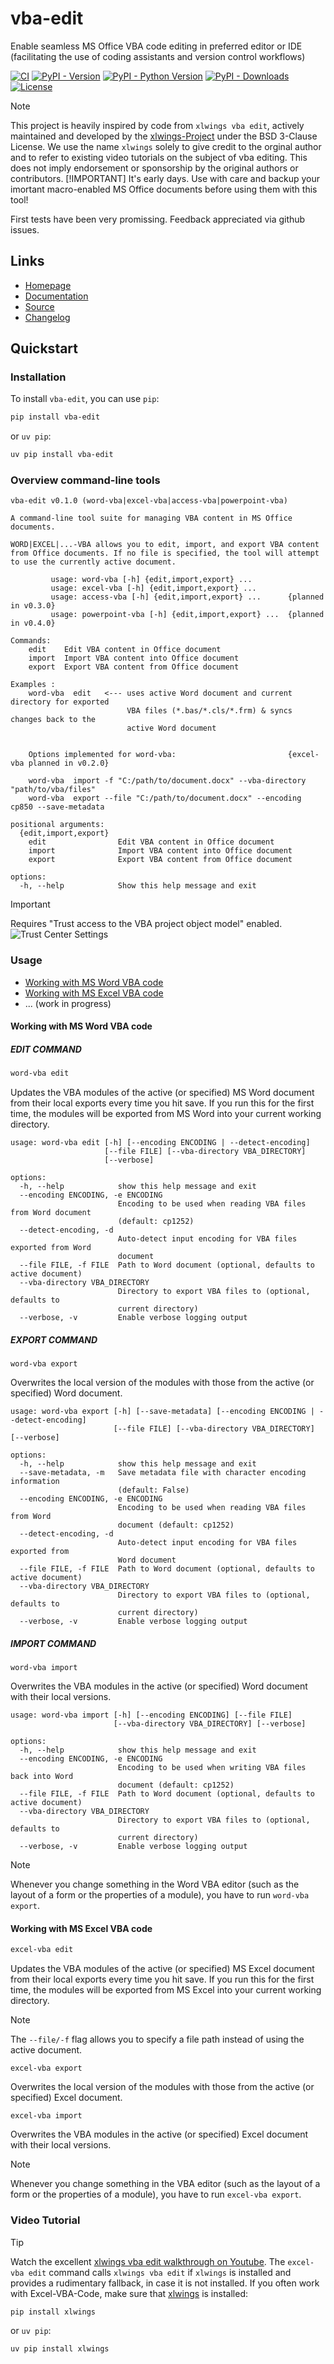 # vba-edit

Enable seamless MS Office VBA code editing in preferred editor or IDE (facilitating the use of coding assistants and version control workflows)

[![CI](https://github.com/markuskiller/vba-edit/actions/workflows/test.yaml/badge.svg)](https://github.com/markuskiller/vba-edit/actions/workflows/test.yaml)
[![PyPI - Version](https://img.shields.io/pypi/v/vba-edit.svg)](https://pypi.org/project/vba-edit)
[![PyPI - Python Version](https://img.shields.io/pypi/pyversions/vba-edit.svg)](https://pypi.org/project/vba-edit)
[![PyPI - Downloads](https://img.shields.io/pypi/dm/vba-edit)](https://pypi.org/project/vba-edit)
[![License](https://img.shields.io/badge/License-BSD_3--Clause-blue.svg)](https://opensource.org/licenses/BSD-3-Clause)

> [!NOTE]
> This project is heavily inspired by code from ``xlwings vba edit``, actively maintained and developed by the [xlwings-Project](https://www.xlwings.org/) under the BSD 3-Clause License. We use the name ``xlwings`` solely to give credit to the orginal author and to refer to existing video tutorials on the subject of vba editing. This does not imply endorsement or sponsorship by the original authors or contributors.
> [!IMPORTANT]
> It's early days. Use with care and backup your imortant macro-enabled MS Office
> documents before using them with this tool!
>
> First tests have been very promissing. Feedback appreciated via
> github issues.

## Links

- [Homepage](https://langui.ch/current-projects/vba-edit/)
- [Documentation](https://github.com/markuskiller/vba-edit/blob/main/README.md)
- [Source](https://github.com/markuskiller/vba-edit)
- [Changelog](https://github.com/markuskiller/vba-edit/blob/main/CHANGELOG.md)

## Quickstart

### Installation

To install `vba-edit`, you can use ``pip``:

```sh
pip install vba-edit
```

or ``uv pip``:

```sh
uv pip install vba-edit
```

### Overview command-line tools

```text
vba-edit v0.1.0 (word-vba|excel-vba|access-vba|powerpoint-vba)

A command-line tool suite for managing VBA content in MS Office documents.

WORD|EXCEL|...-VBA allows you to edit, import, and export VBA content 
from Office documents. If no file is specified, the tool will attempt
to use the currently active document.

         usage: word-vba [-h] {edit,import,export} ...
         usage: excel-vba [-h] {edit,import,export} ...
         usage: access-vba [-h] {edit,import,export} ...      {planned in v0.3.0}
         usage: powerpoint-vba [-h] {edit,import,export} ...  {planned in v0.4.0}   

Commands:
    edit    Edit VBA content in Office document
    import  Import VBA content into Office document
    export  Export VBA content from Office document

Examples :                          
    word-vba  edit   <--- uses active Word document and current directory for exported 
                          VBA files (*.bas/*.cls/*.frm) & syncs changes back to the 
                          active Word document
    

    Options implemented for word-vba:                         {excel-vba planned in v0.2.0}

    word-vba  import -f "C:/path/to/document.docx" --vba-directory "path/to/vba/files"
    word-vba  export --file "C:/path/to/document.docx" --encoding cp850 --save-metadata

positional arguments:
  {edit,import,export}
    edit                Edit VBA content in Office document
    import              Import VBA content into Office document
    export              Export VBA content from Office document

options:
  -h, --help            Show this help message and exit
```

> [!IMPORTANT]  
> Requires "Trust access to the VBA project object model" enabled.
> ![Trust Center Settings](https://langui.ch/wp/wp-content/uploads/2024/12/trust_center_vba_object_model_settings.png)

### Usage

- [Working with MS Word VBA code](#working-with-ms-word-vba-code)
- [Working with MS Excel VBA code](#working-with-ms-excel-vba-code)
- ... (work in progress)

#### Working with MS Word VBA code

##### EDIT COMMAND

```sh
word-vba edit
```

Updates the VBA modules of the active (or specified) MS Word document from their local exports every time you hit save. If you run this for the first time, the modules will be exported from MS Word into your current working directory.

```text
usage: word-vba edit [-h] [--encoding ENCODING | --detect-encoding] 
                     [--file FILE] [--vba-directory VBA_DIRECTORY] 
                     [--verbose]

options:
  -h, --help            show this help message and exit
  --encoding ENCODING, -e ENCODING
                        Encoding to be used when reading VBA files from Word document 
                        (default: cp1252)
  --detect-encoding, -d
                        Auto-detect input encoding for VBA files exported from Word 
                        document
  --file FILE, -f FILE  Path to Word document (optional, defaults to active document)
  --vba-directory VBA_DIRECTORY
                        Directory to export VBA files to (optional, defaults to 
                        current directory)
  --verbose, -v         Enable verbose logging output
```

##### EXPORT COMMAND

```text
word-vba export
```

Overwrites the local version of the modules with those from the active (or specified)
Word document.

```text
usage: word-vba export [-h] [--save-metadata] [--encoding ENCODING | --detect-encoding] 
                       [--file FILE] [--vba-directory VBA_DIRECTORY] [--verbose]

options:
  -h, --help            show this help message and exit
  --save-metadata, -m   Save metadata file with character encoding information 
                        (default: False)
  --encoding ENCODING, -e ENCODING
                        Encoding to be used when reading VBA files from Word 
                        document (default: cp1252)
  --detect-encoding, -d
                        Auto-detect input encoding for VBA files exported from 
                        Word document
  --file FILE, -f FILE  Path to Word document (optional, defaults to active document)
  --vba-directory VBA_DIRECTORY
                        Directory to export VBA files to (optional, defaults to 
                        current directory)
  --verbose, -v         Enable verbose logging output
```

##### IMPORT COMMAND

```text
word-vba import
```

Overwrites the VBA modules in the active (or specified) Word document with their
local versions.

```text
usage: word-vba import [-h] [--encoding ENCODING] [--file FILE] 
                       [--vba-directory VBA_DIRECTORY] [--verbose]

options:
  -h, --help            show this help message and exit
  --encoding ENCODING, -e ENCODING
                        Encoding to be used when writing VBA files back into Word 
                        document (default: cp1252)
  --file FILE, -f FILE  Path to Word document (optional, defaults to active document)
  --vba-directory VBA_DIRECTORY
                        Directory to export VBA files to (optional, defaults to 
                        current directory)
  --verbose, -v         Enable verbose logging output
```

> [!NOTE]  
> Whenever you change something in the Word VBA editor (such as the layout of a form or the properties of a module), you have to run ``word-vba export``.

#### Working with MS Excel VBA code

```sh
excel-vba edit
```

Updates the VBA modules of the active (or specified) MS Excel document from their local exports every time you hit save. If you run this for the first time, the modules will be exported from MS Excel into your current working directory.

> [!NOTE]
> The ``--file/-f`` flag allows you to specify a file path instead of using the active document.

```text
excel-vba export
```

Overwrites the local version of the modules with those from the active (or specified) Excel document.

```text
excel-vba import
```

Overwrites the VBA modules in the active (or specified) Excel document with their local versions.

> [!NOTE]  
> Whenever you change something in the VBA editor (such as the layout of a form or the properties of a module), you have to run ``excel-vba export``.

### Video Tutorial

> [!TIP]
> Watch the excellent [xlwings vba edit walkthrough on Youtube](https://www.youtube.com/watch?v=xoO-Fx0fTpM). The ``excel-vba edit`` command calls ``xlwings vba edit`` if ``xlwings`` is installed and provides a rudimentary fallback, in case it is not installed. If you often work with Excel-VBA-Code, make sure that [xlwings](https://www.xlwings.org/) is installed:
>
> ```sh
> pip install xlwings
> ```
>
> or ``uv pip``:
>
> ```sh
> uv pip install xlwings
> ```
